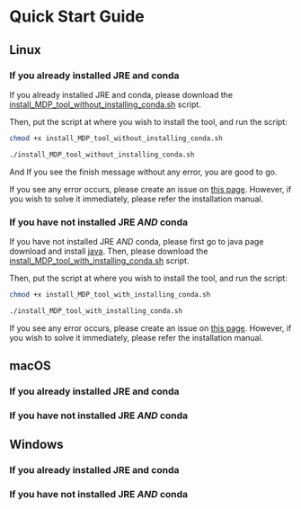 # Quick Start Guide

## Linux
### If you already installed JRE and conda
If you already installed JRE and conda, please download the [install_MDP_tool_without_installing_conda.sh](https://raw.githubusercontent.com/Weak-Chicken/misconduct_detection_project/master/documents/Quick%20Start/install_MDP_tool_without_installing_conda.sh) script.

Then, put the script at where you wish to install the tool, and run the script:
```bash
chmod +x install_MDP_tool_without_installing_conda.sh

./install_MDP_tool_without_installing_conda.sh
```

And If you see the finish message without any error, you are good to go.

If you see any error occurs, please create an issue on [this page](https://github.com/Weak-Chicken/misconduct_detection_project/issues). However, if you wish to solve it immediately, please refer the installation manual.

### If you have not installed JRE *AND* conda
If you have not installed JRE *AND* conda, please first go to java page download and install [java](https://java.com/en/). Then, please download the [install_MDP_tool_with_installing_conda.sh](https://raw.githubusercontent.com/Weak-Chicken/misconduct_detection_project/master/documents/Quick%20Start/install_MDP_tool_with_installing_conda.sh) script.

Then, put the script at where you wish to install the tool, and run the script:
```bash
chmod +x install_MDP_tool_with_installing_conda.sh

./install_MDP_tool_with_installing_conda.sh
```

If you see any error occurs, please create an issue on [this page](https://github.com/Weak-Chicken/misconduct_detection_project/issues). However, if you wish to solve it immediately, please refer the installation manual.

## macOS
### If you already installed JRE and conda

### If you have not installed JRE *AND* conda

## Windows
### If you already installed JRE and conda

### If you have not installed JRE *AND* conda
